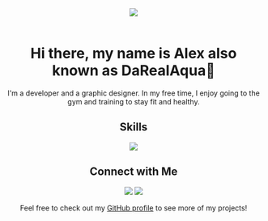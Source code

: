<div align="center">
  <img src="https://img.icons8.com/color/80/null/working-with-a-laptop.png"/><br><br>
  <h1>Hi there, my name is Alex also known as DaRealAqua👋</h1>
  <p>I'm a developer and a graphic designer. In my free time, I enjoy going to the gym and training to stay fit and healthy.</p>
  <h2>Skills</h2>
  <p>
    <img src="https://img.icons8.com/color/35/000000/php.png"/>
  </p>
  
  <h2>Connect with Me</h2>
  <p>
    <a href="https://twitter.com/DaRealAqua_"><img src="https://img.icons8.com/color/35/000000/twitter.png"/></a>
    <a href="https://discord.gg/VFFzjceP6E"><img src="https://img.icons8.com/color/35/null/discord--v2.png"></a>
  </p>
<p>Feel free to check out my <a href="https://github.com/DaRealAqua">GitHub profile</a> to see more of my projects!</p>
</div>

